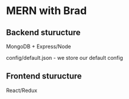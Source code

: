 # MERN with Brad

## Backend sturucture

MongoDB + Express/Node

config/default.json - we store our default config

## Frontend sturucture

React/Redux